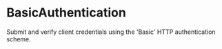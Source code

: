 # BasicAuthentication

Submit and verify client credentials using the 'Basic' HTTP authentication scheme.
